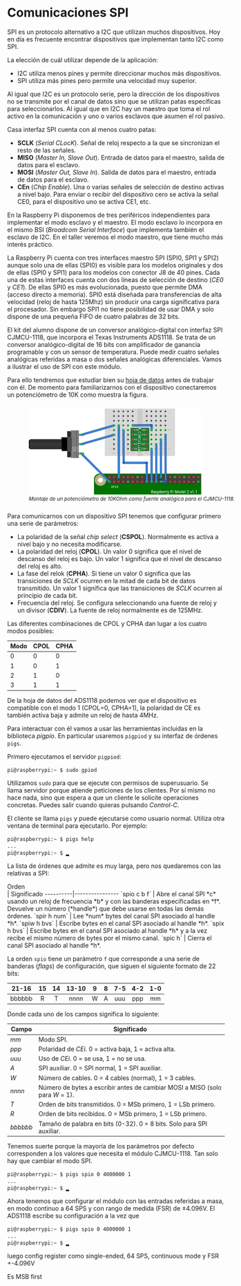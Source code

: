 [//]: # (-*- mode: markdown; coding: utf-8 -*-)

# Comunicaciones SPI

SPI es un protocolo alternativo a I2C que utilizan muchos
dispositivos.  Hoy en día es frecuente encontrar dispositivos que
implementan tanto I2C como SPI.

La elección de cuál utilizar depende de la aplicación:
* I2C utiliza menos pines y permite direccionar muchos más dispositivos.
* SPI utiliza más pines pero permite una velocidad muy superior.

Al igual que I2C es un protocolo serie, pero la dirección de los
dispositivos no se transmite por el canal de datos sino que se
utilizan patas específicas para seleccionarlos.  Al igual que en I2C
hay un maestro que toma el rol activo en la comunicación y uno o
varios esclavos que asumen el rol pasivo.

Casa interfaz SPI cuenta con al menos cuatro patas:

* **SCLK** (*Serial CLocK*). Señal de reloj respecto a la que se
  sincronizan el resto de las señales.
* **MISO** (*Master In, Slave Out*). Entrada de datos para el maestro,
  salida de datos para el esclavo.
* **MOSI** (*Master Out, Slave In*). Salida de datos para el maestro,
  entrada de datos para el esclavo.
* **CEn** (*Chip Enable*). Una o varias señales de selección de
  destino activas a nivel bajo.  Para enviar o recibir del dispositivo
  cero se activa la señal CE0, para el dispositivo uno se activa CE1,
  etc.

En la Raspberry Pi disponemos de tres periféricos independientes para
implementar el modo esclavo y el maestro.  El modo esclavo lo
incorpora en el mismo BSI (*Broadcom Serial Interface*) que implementa
también el esclavo de I2C.  En el taller veremos el modo maestro, que
tiene mucho más interés práctico.

La Raspberry Pi cuenta con tres interfaces maestro SPI (SPI0, SPI1 y
SPI2) aunque solo una de ellas (SPI0) es visible para los modelos
originales y dos de ellas (SPI0 y SPI1) para los modelos con conector
J8 de 40 pines.  Cada una de estas interfaces cuenta con dos líneas de
selección de destino (*CE0* y *CE1*).  De ellas SPI0 es más
evolucionada, puesto que permite DMA (acceso directo a memoria).  SPI0
está diseñada para transferencias de alta velocidad (reloj de hasta
125Mhz) sin producir una carga significativa para el procesador.  Sin
embargo SPI1 no tiene posibilidad de usar DMA y solo dispone de una
pequeña FIFO de cuatro palabras de 32 bits.

El kit del alumno dispone de un conversor analógico-digital con
interfaz SPI CJMCU-1118, que incorpora el Texas Instruments ADS1118.
Se trata de un conversor analógico-digital de 16 bits con amplificador
de ganancia programable y con un sensor de temperatura.  Puede medir
cuatro señales analógicas referidas a masa o dos señales analógicas
diferenciales.  Vamos a ilustrar el uso de SPI con este módulo.

Para ello tendremos que estudiar bien su
[hoja de datos](http://www.ti.com/lit/ds/sbas457e/sbas457e.pdf) antes
de trabajar con él.  De momento para familiarizarnos con el
dispositivo conectaremos un potenciómetro de 10K como muestra la
figura.

<figure style="padding:10px">
  <img src="../img/pot-1118.svg" width="400"/>

  <figcaption style="font-size:smaller; font-style:italic">
  <div style="width:500px">
  Montaje de un potenciómetro de 10KOhm como fuente analógica para el
  CJMCU-1118.
  </div>
  </figcaption>
</figure>

Para comunicarnos con un dispositivo SPI tenemos que configurar
primero una serie de parámetros:

* La polaridad de la señal *chip select* (**CSPOL**).  Normalmente es
  activa a nivel bajo y no necesita modificarse.
* La polaridad del reloj (**CPOL**). Un valor 0 significa que el nivel
  de descanso del reloj es bajo.  Un valor 1 significa que el nivel de
  descanso del reloj es alto.
* La fase del relok (**CPHA**). Si tiene un valor 0 significa que las
  transiciones de *SCLK* ocurren en la mitad de cada bit de datos
  transmitido.  Un valor 1 significa que las transiciones de *SCLK*
  ocurren al principio de cada bit.
* Frecuencia del reloj. Se configura seleccionando una fuente de reloj
  y un divisor (**CDIV**).  La fuente de reloj normalmente es de 125MHz.

Las diferentes combinaciones de CPOL y CPHA dan lugar a los cuatro
modos posibles:

Modo | CPOL | CPHA
---------|----------|---------
0 | 0 | 0
1 | 0 | 1
2 | 1 | 0
3 | 1 | 1

De la hoja de datos del ADS1118 podemos ver que el dispositivo es
compatible con el modo 1 (CPOL=0, CPHA=1), la polaridad de CE es
también activa baja y admite un reloj de hasta 4MHz.

Para interactuar con él vamos a usar las herramientas incluidas en la
biblioteca *pigpio*.  En particular usaremos `pigpiod` y su interfaz
de órdenes `pigs`.

Primero ejecutamos el servidor `pigpiod`:

```
pi@raspberrypi:~ $ sudo gpiod
```

Utilizamos `sudo` para que se ejecute con permisos de superusuario.
Se llama servidor porque atiende peticiones de los clientes.  Por sí
mismo no hace nada, sino que espera a que un cliente le solicite
operaciones concretas.  Puedes salir cuando quieras pulsando
*Control-C*.

El cliente se llama `pigs` y puede ejecutarse como usuario normal.
Utiliza otra ventana de terminal para ejecutarlo. Por ejemplo:

```
pi@raspberrypi:~ $ pigs help
...
pi@raspberrypi:~ $ ▂
```

La lista de órdenes que admite es muy larga, pero nos quedaremos con
las relativas a SPI:

<div style="width:100px;">Orden</div> | Significado
----------|----------------
`spio c b f` | Abre el canal SPI *c* usando un reloj de frecuencia *b* y con las banderas especificadas en *f*. Devuelve un número (*handle*) que debe usarse en todas las demás órdenes.
`spir h num` | Lee *num* bytes del canal SPI asociado al handle *h*.
`spiw h bvs` | Escribe bytes en el canal SPI asociado al handle *h*.
`spix h bvs` | Escribe bytes en el canal SPI asociado al handle *h* y a la vez recibe el mismo número de bytes por el mismo canal.
`spic h` | Cierra el canal SPI asociado al handle *h*.

La orden `spio` tiene un parámetro `f` que corresponde a una serie de
banderas (*flags*) de configuración, que siguen el siguiente formato
de 22 bits:

21-16  | 15  | 14  | 13-10 | 9   |  8  | 7-5 | 4-2 | 1-0
:-----:|:---:|:---:|:-----:|:---:|:---:|:---:|:---:|:---:
bbbbbb |  R  |  T  |  nnnn |  W  |  A  | uuu | ppp |  mm

Donde cada uno de los campos significa lo siguiente:

Campo    | Significado
---------|------------
*mm*     | Modo SPI.
*ppp*    | Polaridad de *CEi*. 0 = activa baja, 1 = activa alta.
*uuu*    | Uso de *CEi*. 0 = se usa, 1 = no se usa.
*A*      | SPI auxiliar. 0 = SPI normal, 1 = SPI auxiliar.
*W*      | Número de cables. 0 = 4 cables (normal), 1 = 3 cables.
*nnnn*   | Número de bytes a escribir antes de cambiar MOSI a MISO (solo para *W* = 1).
*T*      | Orden de bits transmitidos. 0 = MSb primero, 1 = LSb primero.
*R*      | Orden de bits recibidos. 0 = MSb primero, 1 = LSb primero.
*bbbbbb* | Tamaño de palabra en bits (0-32). 0 = 8 bits. Solo para SPI auxiliar.

Tenemos suerte porque la mayoría de los parámetros por defecto
corresponden a los valores que necesita el módulo CJMCU-1118.  Tan
solo hay que cambiar el modo SPI.

```
pi@raspberrypi:~ $ pigs spio 0 4000000 1
...
pi@raspberrypi:~ $ ▂
```

Ahora tenemos que configurar el módulo con las entradas referidas a
masa, en modo continuo a 64 SPS y con rango de medida (FSR) de
±4.096V.  El ADS1118 escribe su configuración a la vez que 


```
pi@raspberrypi:~ $ pigs spio 0 4000000 1
...
pi@raspberrypi:~ $ ▂
```


luego config register como single-ended, 64 SPS, continuous mode y FSR +-4.096V

Es MSB first

